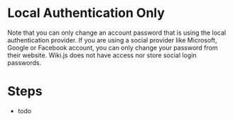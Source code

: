 <!-- TITLE: Change Account Password -->
<!-- SUBTITLE: How to change the account password -->

# Local Authentication Only
Note that you can only change an account password that is using the local authentication provider. If you are using a social provider like Microsoft, Google or Facebook account, you can only change your password from their website. Wiki.js does not have access nor store social login passwords.

# Steps
- todo